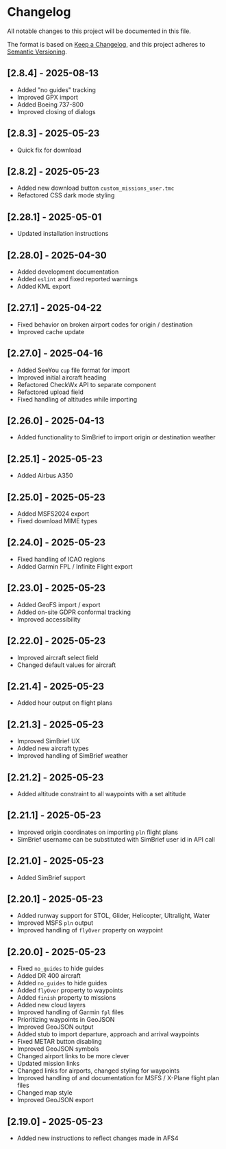 # Changelog

All notable changes to this project will be documented in this file.

The format is based on [Keep a Changelog](https://keepachangelog.com/en/1.1.0/),
and this project adheres to [Semantic Versioning](https://semver.org/spec/v2.0.0.html).

## [2.8.4] - 2025-08-13

- Added "no guides" tracking
- Improved GPX import
- Added Boeing 737-800
- Improved closing of dialogs

## [2.8.3] - 2025-05-23

- Quick fix for download

## [2.8.2] - 2025-05-23

- Added new download button `custom_missions_user.tmc`
- Refactored CSS dark mode styling

## [2.28.1] - 2025-05-01

- Updated installation instructions

## [2.28.0] - 2025-04-30

- Added development documentation
- Added `eslint` and fixed reported warnings
- Added KML export

## [2.27.1] - 2025-04-22

- Fixed behavior on broken airport codes for origin / destination
- Improved cache update

## [2.27.0] - 2025-04-16

- Added SeeYou `cup` file format for import
- Improved initial aircraft heading
- Refactored CheckWx API to separate component
- Refactored upload field
- Fixed handling of altitudes while importing

## [2.26.0] - 2025-04-13

- Added functionality to SimBrief to import origin _or_ destination weather

## [2.25.1] - 2025-05-23

- Added Airbus A350

## [2.25.0] - 2025-05-23

- Added MSFS2024 export
- Fixed download MIME types

## [2.24.0] - 2025-05-23

- Fixed handling of ICAO regions
- Added Garmin FPL / Infinite Flight export

## [2.23.0] - 2025-05-23

- Added GeoFS import / export
- Added on-site GDPR conformal tracking
- Improved accessibility

## [2.22.0] - 2025-05-23

- Improved aircraft select field
- Changed default values for aircraft

## [2.21.4] - 2025-05-23

- Added hour output on flight plans

## [2.21.3] - 2025-05-23

- Improved SimBrief UX
- Added new aircraft types
- Improved handling of SimBrief weather

## [2.21.2] - 2025-05-23

- Added altitude constraint to all waypoints with a set altitude

## [2.21.1] - 2025-05-23

- Improved origin coordinates on importing `pln` flight plans
- SimBrief username can be substituted with SimBrief user id in API call

## [2.21.0] - 2025-05-23

- Added SimBrief support

## [2.20.1] - 2025-05-23

- Added runway support for STOL, Glider, Helicopter, Ultralight, Water
- Improved MSFS `pln` output
- Improved handling of `flyOver` property on waypoint

## [2.20.0] - 2025-05-23

- Fixed `no_guides` to hide guides
- Added DR 400 aircraft
- Added `no_guides` to hide guides
- Added `flyOver` property to waypoints
- Added `finish` property to missions
- Added new cloud layers
- Improved handling of Garmin `fpl` files
- Prioritizing waypoints in GeoJSON
- Improved GeoJSON output
- Added stub to import departure, approach and arrival waypoints
- Fixed METAR button disabling
- Improved GeoJSON symbols
- Changed airport links to be more clever
- Updated mission links
- Changed links for airports, changed styling for waypoints
- Improved handling of and documentation for MSFS / X-Plane flight plan files
- Changed map style
- Improved GeoJSON export

## [2.19.0] - 2025-05-23

- Added new instructions to reflect changes made in AFS4
